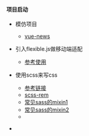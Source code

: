 #### 项目启动

* 模仿项目
  * [vue-news](https://github.com/biaodigit/vue-news)


* 引入flexible.js做移动端适配
  * [参考使用](https://blog.csdn.net/z1712636234/article/details/77881685)
* 使用scss来写css
  * [参考链接](https://www.cnblogs.com/rainheader/p/6505366.html)
  * [scss-rem](https://blog.csdn.net/qq_40190624/article/details/79536733)
  * [常见sass的mixin1](https://www.w3cplus.com/preprocessor/ten-best-common-mixins.html)
  * [常见sass的mixin2](https://blog.csdn.net/u013909970/article/details/52231026)
  * ​
* ​

